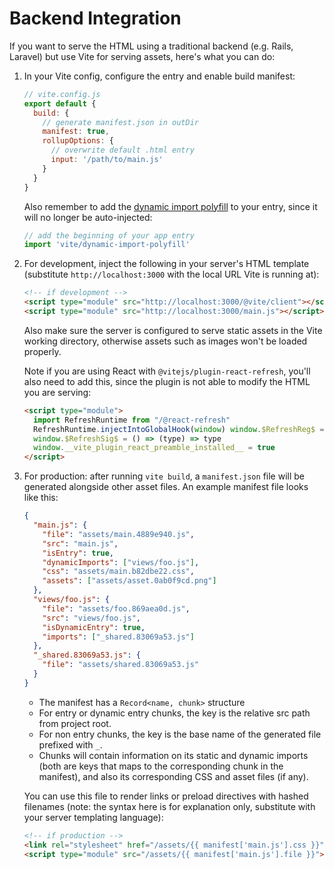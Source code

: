 # Backend Integration

If you want to serve the HTML using a traditional backend (e.g. Rails, Laravel) but use Vite for serving assets, here's what you can do:

1. In your Vite config, configure the entry and enable build manifest:

   ```js
   // vite.config.js
   export default {
     build: {
       // generate manifest.json in outDir
       manifest: true,
       rollupOptions: {
         // overwrite default .html entry
         input: '/path/to/main.js'
       }
     }
   }
   ```

   Also remember to add the [dynamic import polyfill](/config/#build-polyfilldynamicimport) to your entry, since it will no longer be auto-injected:

   ```js
   // add the beginning of your app entry
   import 'vite/dynamic-import-polyfill'
   ```

2. For development, inject the following in your server's HTML template (substitute `http://localhost:3000` with the local URL Vite is running at):

   ```html
   <!-- if development -->
   <script type="module" src="http://localhost:3000/@vite/client"></script>
   <script type="module" src="http://localhost:3000/main.js"></script>
   ```

   Also make sure the server is configured to serve static assets in the Vite working directory, otherwise assets such as images won't be loaded properly.

   Note if you are using React with `@vitejs/plugin-react-refresh`, you'll also need to add this, since the plugin is not able to modify the HTML you are serving:

   ```html
   <script type="module">
     import RefreshRuntime from "/@react-refresh"
     RefreshRuntime.injectIntoGlobalHook(window) window.$RefreshReg$ = () => {}
     window.$RefreshSig$ = () => (type) => type
     window.__vite_plugin_react_preamble_installed__ = true
   </script>
   ```

3. For production: after running `vite build`, a `manifest.json` file will be generated alongside other asset files. An example manifest file looks like this:

   ```json
   {
     "main.js": {
       "file": "assets/main.4889e940.js",
       "src": "main.js",
       "isEntry": true,
       "dynamicImports": ["views/foo.js"],
       "css": "assets/main.b82dbe22.css",
       "assets": ["assets/asset.0ab0f9cd.png"]
     },
     "views/foo.js": {
       "file": "assets/foo.869aea0d.js",
       "src": "views/foo.js",
       "isDynamicEntry": true,
       "imports": ["_shared.83069a53.js"]
     },
     "_shared.83069a53.js": {
       "file": "assets/shared.83069a53.js"
     }
   }
   ```

   - The manifest has a `Record<name, chunk>` structure
   - For entry or dynamic entry chunks, the key is the relative src path from project root.
   - For non entry chunks, the key is the base name of the generated file prefixed with `_`.
   - Chunks will contain information on its static and dynamic imports (both are keys that maps to the corresponding chunk in the manifest), and also its corresponding CSS and asset files (if any).

   You can use this file to render links or preload directives with hashed filenames (note: the syntax here is for explanation only, substitute with your server templating language):

   ```html
   <!-- if production -->
   <link rel="stylesheet" href="/assets/{{ manifest['main.js'].css }}" />
   <script type="module" src="/assets/{{ manifest['main.js'].file }}"></script>
   ```
